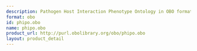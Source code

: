 ```yaml
---
description: Pathogen Host Interaction Phenotype Ontology in OBO format
format: obo
id: phipo.obo
name: phipo.obo
product_url: http://purl.obolibrary.org/obo/phipo.obo
layout: product_detail
---
```

